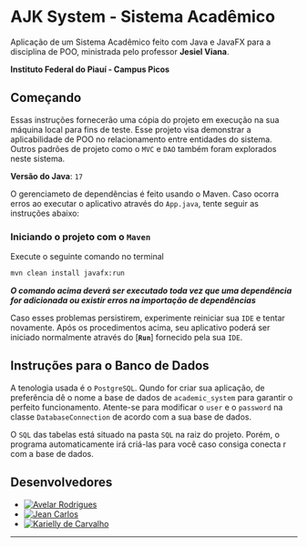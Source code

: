 # AJK System - Sistema Acadêmico

Aplicação de um Sistema Acadêmico feito com Java e JavaFX para a disciplina de POO, ministrada pelo professor **Jesiel Viana**.

**Instituto Federal do Piauí - Campus Picos** 

## Começando

Essas instruções fornecerão uma cópia do projeto em execução na sua máquina local para fins de teste. Esse projeto visa demonstrar a aplicabilidade de POO no relacionamento entre entidades do sistema. Outros padrões de projeto como o `MVC` e `DAO` também foram explorados neste sistema.

**Versão do Java**: `17`

O gerenciameto de dependências é feito usando o Maven. Caso ocorra erros ao executar o aplicativo através do `App.java`, tente seguir as instruções abaixo:

### Iniciando o projeto com o `Maven`
Execute o seguinte comando no terminal

```bash
mvn clean install javafx:run
```

***O comando acima deverá ser executado toda vez que uma dependência for adicionada ou existir erros na importação de dependências***

Caso esses problemas persistirem, experimente reiniciar sua `IDE` e tentar novamente. Após os procedimentos acima, seu aplicativo poderá ser iniciado normalmente através do [**`Run`**] fornecido pela sua `IDE`. 

## Instruções para o Banco de Dados
A tenologia usada é o `PostgreSQL`. Qundo for criar sua aplicação, de preferência dê o nome a base de dados de `academic_system` para garantir o perfeito funcionamento. Atente-se para modificar o `user` e o `password` na classe `DatabaseConnection` de acordo com a sua base de dados.

O `SQL` das tabelas está situado na pasta `SQL` na raiz do projeto. Porém, o programa automaticamente irá criá-las para você caso consiga conecta r com a base de dados. 

## Desenvolvedores

- [![Avelar Rodrigues](https://img.shields.io/badge/avelando-GitHub-blueviolet)](https://github.com/avelando)
- [![Jean Carlos](https://img.shields.io/badge/JeanCarlos899-GitHub-blueviolet)](https://github.com/JeanCarlos899)
- [![Karielly de Carvalho](https://img.shields.io/badge/Kariellyy-GitHub-blueviolet)](https://github.com/Kariellyy)

<hr>
